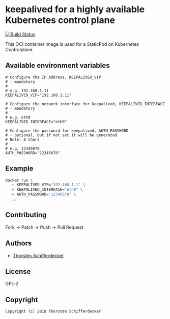 # keepalived for a highly available Kubernetes control plane

[![Build Status](https://cloud.drone.io/api/badges/curx/keepalived-k8scp/status.svg)](https://cloud.drone.io/curx/keepalived-k8scp)

This OCI container image is used for a StaticPod on Kubernetes Controlplane.

## Available environment variables

```
# Configure the IP Address, KEEPALIVED_VIP
# - mandatory
#
# e.g. 192.168.1.11
KEEPALIVED_VIP="192.168.1.11"

# Configure the network interface for keepalived, KEEPALIVED_INTERFACE
# - mandatory
#
# e.g. eth0
KEEPALIVED_INTERFACE="eth0"

# Configure the password for keepalived, AUTH_PASSWORD
# - optional, but if not set it will be generated
# Note: 8 Chars
#
# e.g. 12345678
AUTH_PASSWORD="12345678"
```


## Example

```bash
docker run \
  -e KEEPALIVED_VIP="192.168.1.1" \
  -e KEEPALIVED_INTERFACE="eth0" \
  -e AUTH_PASSWORD="12345678" \
  ...
```

## Contributing

Fork -> Patch -> Push -> Pull Request


## Authors

* [Thorsten Schifferdecker](https://github.com/curx)


## License

GPL-2


## Copyright

```
Copyright (c) 2018 Thorsten Schifferdecker
```
